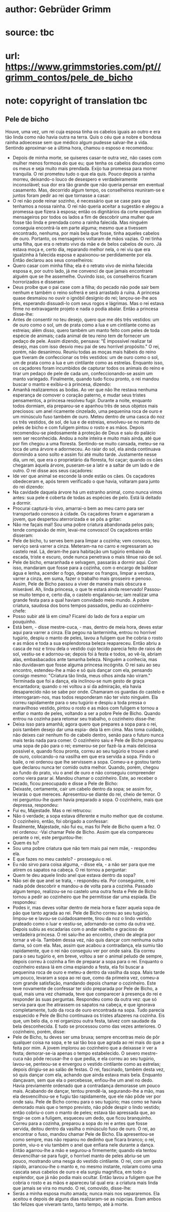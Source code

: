 # author: Gebrüder Grimm
# source: tbc
# url: https://www.grimmstories.com/pt//grimm_contos/pele_de_bicho
# note: copyright of translation tbc

## Pele de bicho 

Houve, uma vez, um rei cuja esposa tinha os cabelos iguais ao outro e
era tão linda como não havia outra na terra.
Quis o céu que a nobre e bondosa rainha adoecesse sem que médico algum
pudesse salvar-lhe a vida. Sentindo aproximar-se a última hora, chamou o
esposo e recomendou:
- Depois de minha morte, se quiseres casar-te outra vez, não cases com
mulher menos formosa do que eu; que tenha os cabelos dourados como os
meus e seja muito mais prendada. Exijo tua promessa para morrer
tranquila.
O rei prometeu tudo o que ela quis. Pouco depois a rainha morreu,
deixando-o louco de desespero e verdadeiramente inconsolável; sua dor
era tão grande que não queria pensar em eventual casamento. Mas,
decorrido algum tempo, os conselheiros reuniram-se e juntos foram pedir
ao rei que tornasse a casar:
- O rei não pode reinar sozinho, é necessário que se case para que
tenhamos a nossa rainha.
O rei não queria aceitar a sugestão e alegou a promessa que fizera à
esposa; então os dignitários da corte expediram mensageiros por todos os
lados a fim de descobrir uma mulher que fosse tão linda e prendada como
a rainha falecida.
Mas ninguém conseguia encontrá-la em parte alguma; mesmo que a tivessem
encontrado, nenhuma, por mais bela que fosse, tinha aqueles cabelos de
ouro. Portanto, os mensageiros voltaram de mãos vazias.
O rei tinha uma filha, que era o retrato vivo da mãe e de belos cabelos
de ouro. Já estava moça e, certo dia, reparando melhor nela, o rei viu
que era igualzinha à falecida esposa e apaixonou-se perdidamente por
ela. Então declarou aos seus conselheiros:
- Quero casar com minha filha; ela é o retrato vivo de minha falecida
esposa e, por outro lado, já me convenci de que jamais encontrarei
alguém que se lhe assemelhe.
Ouvindo isso, os conselheiros ficaram horrorizados e disseram:
- Deus proíbe que o pai case com a filha; do pecado não pode sair bem
nenhum e também o reino sofrerá e será arrastado á ruína.
A princesa quase desmaiou no ouvir o ignóbil desígnio do rei;
lançou-se-lhe aos pés, esperando dissuadi-lo com seus rogos e lágrimas.
Mas o rei estava firme no extravagante projeto e nada o podia abalar.
Então a princesa disse-lhe:
- Antes de consentir no teu desejo, quero que me dês três vestidos: um
de ouro como o sol, um de prata como a lua e um cintilante como as
estreias; além disso, quero também um manto feito com peles de toda
espécie de animais; cada animal de teu reino tem de fornecer um pedaço
de pele.
Assim dizendo, pensava: "É impossível realizar tal desejo, mas com isso
desvio meu pai de seu horrível propósito."
O rei, porém, não desanimou. Reuniu todas as moças mais hábeis do reino
que tiveram de confeccionar os três vestidos: um de ouro como o sol, um
de prata como a lua e um cintilante como as estrelas. Enquanto isso, os
caçadores foram incumbidos de capturar todos os animais do reino e tirar
um pedaço de pele de cada um, confeccionando-se assim um manto
variegado.
Finalmente, quando tudo ficou pronto, o rei mandou buscar o manto e
exibiu-o à princesa, dizendo:
- Amanhã realizaremos as bodas.
Ao ver que não lhe restava nenhuma esperança de comover o coração
paterno, e mudar seus tristes pensamentos, a princesa resolveu fugir.
Durante a noite, enquanto todos dormiam, ela preparou-se e apanhou três
de seus objetos mais preciosos: um anel ricamente cinzelado, uma
pequenina roca de ouro e um minúsculo fuso também de ouro. Meteu dentro
de uma casca do noz os três vestidos, de sol, de lua e de estreias,
envolveu-se no manto de peles de bicho e com fuligem pintou o rosto e as
mãos. Depois recomendou-se piedosamente à proteção de Deus e saiu do
palácio sem ser reconhecida.
Andou a noite inteira e muito mais ainda, até que por fim chegou a uma
floresta. Sentindo-se muito cansada, meteu-se na toca de uma árvore e
adormeceu.
Ao raiar do sol, ela ainda continuava dormindo a sono solto e assim foi
até muito tarde. Justamente nesse dia, um rei, que era o proprietário da
floresta, foi caçar; quando os cães chegaram àquela árvore, puseram-se a
latir e a saltar de um lado e de outro. O rei disse aos seus caçadores:
- Ide ver que animal se esconde lá onde estão os cães.
Os caçadores obedeceram e, após terem verificado o que havia, voltaram
para junto do rei dizendo:
- Na cavidade daquela árvore há um estranho animal, como nunca vimos
antes: sua pele é coberta de todas as espécies de pelo. Está lá deitado
a dormir.
- Procurai capturá-lo vivo, amarrai-o bem ao meu carro para ser
transportado conosco à cidade.
Os caçadores foram e agarraram a jovem, que despertou aterrorizada e se
pôs a gritar:
- Não me façais mal! Sou uma pobre criatura abandonada pelos pais; tende
compaixão de mim, levai-me convosco!
Os caçadores então disseram:
- Pele de bicho, tu serves bem para limpar a cozinha; vem conosco, teu
serviço será varrer a cinza.
Meteram-na no carro e regressaram ao castelo real. Lá, deram-lhe para
habitação um tugúrio embaixo da escada, triste e escuro, onde nunca
penetrava o mais tênue raio de sol.
- Pele de bicho, emaranhada e selvagem, passarás a dormir aqui.
Com isso, mandaram que fosse para a cozinha, com o encargo de baldear
água e lenha, acender o fogo, depenar os frangos, limpar a verdura,
varrer a cinza, em suma, fazer o trabalho mais grosseiro e penoso.
Assim, Pele de Bicho passou a viver de maneira mais obscura e miserável.
Ah, linda princesa, o que te estará ainda reservado!
Passou-se muito tempo e, certo dia, o castelo engalanou-se; iam realizar
uma grande festa para a qual haviam convidado meio mundo. A pobre
criatura, saudosa dos bons tempos passados, pediu ao cozinheiro-chefe:
- Posso subir até lá em cima? Ficarei do lado de fora a espiar um
pouquinho.
- Está bem, - disse mestre-cuca, - mas, dentro de meia hora, deves estar
aqui para varrer a cinza.
Ela pegou na lanterninha, entrou no horrível tugúrio, despiu o manto de
peles, lavou a fuligem que lhe cobria o rosto e as mãos e toda a sua
esplendorosa beleza reapareceu. Então abriu a casca de noz e tirou dela
o vestido cujo tecido parecia feito de raios de sol, vestiu-se e
adornou-se; depois foi à festa e todos, ao vê-la, abriam alas,
embasbacados ante tamanha beleza. Ninguém a conhecia, mas não duvidavam
que fosse alguma princesa incógnita. O rei saiu ao seu encontro,
estendeu-lhe a mão e só quis dançar com ela, pensando consigo mesmo:
"Criatura tão linda, meus olhos ainda não viram."
Terminada que foi a dança, ela inclinou-se num gesto de graça
encantadora; quando o rei voltou a si da admiração, ela havia
desaparecido não se sabe por onde. Chamaram os guardas do castelo e
interrogaram-nos, mas todos responderam não ter visto ninguém.
Ela correu rapidamente para o seu tugúrio e despiu a toda pressa o
maravilhoso vestido, pintou o rosto e as mãos com fuligem e tornou a
enfiar o manto de peles, voltando a ser a pobre Pele de Bicho. Quando
entrou na cozinha para retomar seu trabalho, o cozinheiro disse-lhe:
- Deixa isso para amanhã; agora quero que prepares a sopa para o rei,
pois também desejo dar uma espia- dela lá em cima. Mas toma cuidado, não
deixes cair nenhum fio de cabelo dentro, senão para o futuro nunca mais
terás nada para comer.
O cozinheiro saiu e Pele de Bicho preparou uma sopa de pão para o rei;
esmerou-se por fazê-la a mais deliciosa possível e, quando ficou pronta,
correu ao seu tugúrio e trouxe o anel de ouro, colocando-o na vasilha em
que era servida a sopa.
Findo o baile, o rei ordenou que lhe servissem a sopa. Comeu-a e gostou
tanto que declarou nunca ter comido outra melhor. Quando, porém, chegou
ao fundo do prato, viu o anel de ouro e não conseguiu compreender como
viera parar aí. Mandou chamar o cozinheiro. Este, ao receber o recado,
ficou preocupado e disse a Pele de Bicho:
- Deixaste, certamente, cair um cabelo dentro da sopa; se assim for,
levarás o que mereces.
Apresentou-se diante do rei, cheio de temor. O rei perguntou-lhe quem
havia preparado a sopa. O cozinheiro, mais que depressa, respondeu:
- Fui eu, Majestade.
Mas o rei retrucou:
- Não ó verdade; a sopa estava diferente e muito melhor que de costume.
O cozinheiro, então, foi obrigado a confessar:
- Realmente, Majestade, não fui eu, mas foi Pele de Bicho quem a fez.
O rei ordenou:
-Vai chamar Pele de Bicho.
Assim que ela compareceu perante o rei, este perguntou-lhe:
- Quem és tu?
- Sou uma pobre criatura que não tem mais pai nem mãe, - respondeu ela.
- E que fazes no meu castelo? - prosseguiu o rei.
- Eu não sirvo para coisa alguma, - disse ela, - a não ser para que me
atirem os sapatos na cabeça.
O rei tornou a perguntar:
- Quem te deu aquele lindo anel que estava dentro da sopa?
- Não sei de que anel se trata, - respondeu ela.
Por conseguinte, o rei nada pôde descobrir e mandou-a de volta para a
cozinha.
Passado algum tempo, realizou-se no castelo uma outra festa e Pele de
Bicho tornou a pedir ao cozinheiro que lhe permitisse dar uma espiada.
Ele respondeu:
- Podes ir, mas deves voltar dentro de meia hora e fazer aquela sopa de
pão que tanto agrada ao rei.
Pele de Bicho correu ao seu tugúrio, limpou-se e lavou-se
cuidadosamente, tirou da noz o lindo vestido prateado como o luar e
vestiu-se, adornando-se como da outra vez. Depois subiu as escadarias
com o andar esbelto e gracioso de verdadeira princesa. O rei saiu-lhe ao
encontro, cheio de alegria por tornar a vê-la. Também dessa vez, não
quis dançar com nenhuma outra dama, só com ela. Mas, assim que acabou a
contradança, ela sumiu tão rapidamente, que o rei não conseguiu ver por
onde saira.
Ela correu para o seu tugúrio e, em breve, voltou a ser o animal peludo
de sempre, depois correu à cozinha a fim de preparar a sopa para o rei.
Enquanto o cozinheiro estava lá em cima espiando a festa, ela foi buscar
a pequenina roca de ouro e meteu-a dentro da vasilha da sopa.
Mais tarde um pouco, levaram a sopa ao rei que, como da primeira vez,
comeu-a com grande satisfação, mandando depois chamar o cozinheiro. Este
teve novamente de confessar ter sido preparada por Pele de Bicho, a
qual, mais uma vez chamada, teve que comparecer à presença do rei e
responder às suas perguntas. Respondeu como da outra vez: que só servia
para que lhe atirassem os sapatos na cabeça, e que ignorava
completamente, tudo da roca de ouro encontrada na sopa.
Tudo parecia esquecido e Pele de Bicho continuava os tristes afazeres na
cozinha. Eis que, um belo dia, o rei organizou outra festa, talvez com
saudade da bela desconhecida. E tudo se processou como das vezes
anteriores. O cozinheiro, porém, disse:
- Pele de Bicho, tu deves ser uma bruxa; sempre encontras meio de pôr
qualquer coisa na sopa, e te sai tão boa que agrada ao rei mais do que a
feita por mim.
A jovem implorou ao cozinheiro que a deixasse ir ver a festa;
demorar-se-ia apenas o tempo estabelecido. O severo mestre-cuca não pôde
recusar-lhe o que pedia, e ela correu ao seu tugúrio, lavou-se,
penteou-se e envergou o vestido cintilante como as estrelas; depois
dirigiu-se ao salão de festas. O rei, fascinado, também desta vez, só
quis dançar com ela, achando que ainda estava mais bela.
Enquanto dançavam, sem que ela o percebesse, enfiou-lhe um anel no dedo.
Havia previamente ordenado que a contradança demorasse um pouco mais.
Acabando de dançar, tentou prendê-la, segurando-lhe a mão, mas ela
desvencilhou-se e fugiu tão rapidamente, que ele não pôde ver por onde
saiu.
Pele de Bicho correu para o seu tugúrio; mas como se havia demorado mais
que o tempo previsto, não pôde despir o lindo vestido; então cobriu-o
com o manto de peles; estava tão apressada que, ao tingir-se com a
fuligem, esqueceu um dedo, que ficou branquinho. Correu para a cozinha,
preparou a sopa do rei e antes que fosse servida, deitou dentro da
vasilha o minúsculo fuso de ouro.
O rei, ao encontrar o fuso, mandou chamar Pele de Bicho. Ela
apresentou-se como sempre, mas não reparou no dedinho que ficara branco;
o rei, porém, viu-o e viu também o anel que enfiara nele durante a
dança. Então agarrou-lhe a mão e segurou-a firmemente; quando ela tentou
desvencilhar-se para fugir, o horrível manto de peles abriu-se um pouco,
mostrando uma nesga do vestido cintilante. O rei, com um gesto rápido,
arrancou-lhe o manto e, no mesmo instante, rolaram como uma cascata seus
cabelos de ouro e ela surgiu magnífica, em todo o esplendor, que já não
podia mais ocultar.
Então lavou a fuligem que lhe cobria o rosto e as mãos e apareceu tal
qual era: a criatura mais linda que jamais se vira no mundo. O rei,
comovido, disse-lhe:
- Serás a minha esposa muito amada; nunca mais nos separaremos.
Ela aceitou e depois de alguns dias realizaram-se as núpcias. Eram ambos
tão felizes que viveram tanto, tanto tempo, até à morte.
